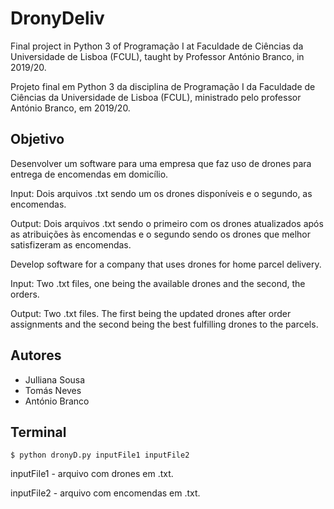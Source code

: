 <h1>DronyDeliv</h1>

Final project in Python 3 of Programação I at Faculdade de Ciências da Universidade de Lisboa (FCUL), taught by Professor António Branco, in 2019/20. 

Projeto final em Python 3 da disciplina de Programação I da Faculdade de Ciências da Universidade de Lisboa (FCUL), ministrado pelo professor António Branco, em 2019/20.

<h2>Objetivo</h2>

Desenvolver um software para uma empresa que faz uso de drones para entrega de encomendas em domicílio. 

Input: Dois arquivos .txt sendo um os drones disponíveis e o segundo, as encomendas.

Output: Dois arquivos .txt sendo o primeiro com os drones atualizados após as atribuições às encomendas e o segundo sendo os drones que melhor satisfizeram as encomendas.

Develop software for a company that uses drones for home parcel delivery.

Input: Two .txt files, one being the available drones and the second, the orders.

Output: Two .txt files. The first being the updated drones after order assignments and the second being the best fulfilling drones to the parcels.

<h2>Autores</h2>

<ul>
  <li>Julliana Sousa</li>
  <li>Tomás Neves</li>
  <li>António Branco</li>
</ul>

<h2>Terminal</h2>

```$ python dronyD.py inputFile1 inputFile2```

inputFile1 - arquivo com drones em .txt.

inputFile2 - arquivo com encomendas em .txt.

